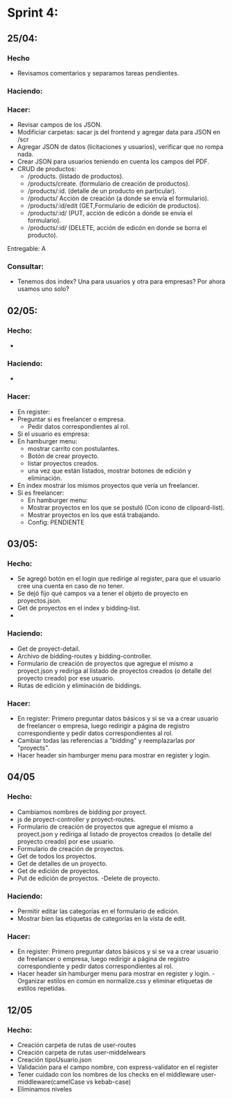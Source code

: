 # Sprint 4:

## 25/04:

### Hecho

- Revisamos comentarios y separamos tareas pendientes.

### Haciendo:

### Hacer:

- Revisar campos de los JSON.
- Modificiar carpetas: sacar js del frontend y agregar data para JSON en /scr
- Agregar JSON de datos (licitaciones y usuarios), verificar que no rompa nada.
- Crear JSON para usuarios teniendo en cuenta los campos del PDF.
- CRUD de productos:
  - /products. (listado de productos).
  - /products/create. (formulario de creación de productos).
  - /products/:id. (detalle de un producto en particular).
  - /products/ Acción de creación (a donde se envía el formulario).
  - /products/:id/edit (GET,Formulario de edición de productos).
  - /products/:id/ (PUT, acción de edicón a donde se envía el formulario).
  - /products/:id/ (DELETE, acción de edicón en donde se borra el producto).

Entregable: A

### Consultar:

- Tenemos dos index? Una para usuarios y otra para empresas? Por ahora usamos uno solo?

## 02/05:

### Hecho:

-

### Haciendo:

-

### Hacer:

- En register:
- Preguntar si es freelancer o empresa.
  - Pedir datos correspondientes al rol.
- Si el usuario es empresa:
- En hamburger menu:
  - mostrar carrito con postulantes.
  - Botón de crear proyecto.
  - listar proyectos creados.
  - una vez que están listados, mostrar botones de edición y eliminación.
- En index mostrar los mismos proyectos que vería un freelancer.
- Si es freelancer:
  - En hamburger menu:
  - Mostrar proyectos en los que se postuló (Con ícono de clipoard-list).
  - Mostrar proyectos en los que está trabajando.
  - Config: PENDIENTE

## 03/05:

### Hecho:

- Se agregó botón en el login que redirige al register, para que el usuario cree una cuenta en caso de no tener.
- Se dejó fijo qué campos va a tener el objeto de proyecto en proyectos.json.
- Get de proyectos en el index y bidding-list.
-

### Haciendo:

- Get de proyect-detail.
- Archivo de bidding-routes y bidding-controller.
- Formulario de creación de proyectos que agregue el mismo a proyect.json y rediriga al listado de proyectos creados (o detalle del proyecto creado) por ese usuario.
- Rutas de edición y eliminación de biddings.

### Hacer:

- En register: Primero preguntar datos básicos y si se va a crear usuario de freelancer o empresa, luego redirigir a página de registro correspondiente y pedir datos correspondientes al rol.
- Cambiar todas las referencias a "bidding" y reemplazarlas por "proyects".
- Hacer header sin hamburger menu para mostrar en register y login.

## 04/05

### Hecho:

- Cambiamos nombres de bidding por proyect.
- js de proyect-controller y proyect-routes.
- Formulario de creación de proyectos que agregue el mismo a proyect.json y rediriga al listado de proyectos creados (o detalle del proyecto creado) por ese usuario.
- Formulario de creación de proyectos.
- Get de todos los proyectos.
- Get de detalles de un proyecto.
- Get de edición de proyectos.
- Put de edición de proyectos.
  -Delete de proyecto.

### Haciendo:

- Permitir editar las categorías en el formulario de edición.
- Mostrar bien las etiquetas de categorías en la vista de edit.

### Hacer:

- En register: Primero preguntar datos básicos y si se va a crear usuario de freelancer o empresa, luego redirigir a página de registro correspondiente y pedir datos correspondientes al rol.
- Hacer header sin hamburger menu para mostrar en register y login.
  -Organizar estilos en común en normalize.css y eliminar etiquetas de estilos repetidas.

## 12/05

### Hecho:

- Creación carpeta de rutas de user-routes
- Creación carpeta de rutas user-middelwears
- Creación tipoUsuario.json
- Validación para el campo nombre, con express-validator en el register
- Tener cuidado con los nombres de los checks en el middleware user-middleware(camelCase vs kebab-case)
- Eliminamos niveles
